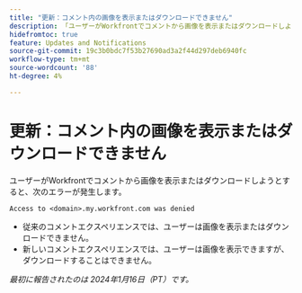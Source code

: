```yaml
---
title: "更新：コメント内の画像を表示またはダウンロードできません"
description: 「ユーザーがWorkfrontでコメントから画像を表示またはダウンロードしようとすると、エラーが発生します。」
hidefromtoc: true
feature: Updates and Notifications
source-git-commit: 19c3b0bdc7f53b27690ad3a2f44d297deb6940fc
workflow-type: tm+mt
source-wordcount: '88'
ht-degree: 4%

---
```



# 更新：コメント内の画像を表示またはダウンロードできません

ユーザーがWorkfrontでコメントから画像を表示またはダウンロードしようとすると、次のエラーが発生します。

`Access to <domain>.my.workfront.com was denied`

* 従来のコメントエクスペリエンスでは、ユーザーは画像を表示またはダウンロードできません。
* 新しいコメントエクスペリエンスでは、ユーザーは画像を表示できますが、ダウンロードすることはできません。

_最初に報告されたのは 2024年1月16日（PT）です。_

